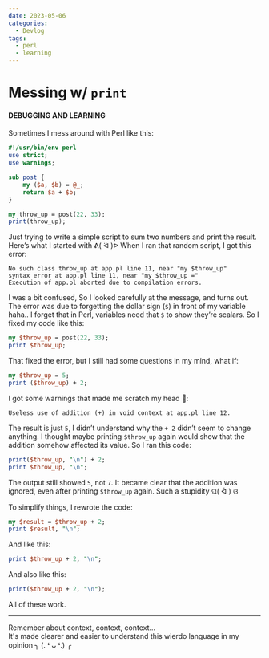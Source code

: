 ```yaml
---
date: 2023-05-06
categories:
  - Devlog
tags:
  - perl
  - learning
---
```


# Messing w/ `print`
#### DEBUGGING AND LEARNING

Sometimes I mess around with Perl like this:

```perl linenums="1"
#!/usr/bin/env perl
use strict;
use warnings;

sub post {
    my ($a, $b) = @_;
    return $a + $b;
}

my throw_up = post(22, 33);
print(throw_up);
```
Just trying to write a simple script to sum two numbers and print the result. Here’s what I started with ᕕ( ᐛ )ᕗ
When I ran that random script, I got this error:

```
No such class throw_up at app.pl line 11, near "my $throw_up"
syntax error at app.pl line 11, near "my $throw_up ="
Execution of app.pl aborted due to compilation errors.
```

I was a bit confused, So I looked carefully at the message, and turns out. The error was due to forgetting the dollar sign (`$`) in front of my variable haha.. I forget that in Perl, variables need that `$` to show they’re scalars. So I fixed my code like this:

```perl linenums="1"
my $throw_up = post(22, 33);
print $throw_up;
```

That fixed the error, but I still had some questions in my mind, what if:

```perl linenums="1"
my $throw_up = 5;
print ($throw_up) + 2;
```

I got some warnings that made me scratch my head 🙆:

```
Useless use of addition (+) in void context at app.pl line 12.
```

The result is just `5`, I didn’t understand why the `+ 2` didn’t seem to change anything. I thought maybe printing `$throw_up` again would show that the addition somehow affected its value. So I ran this code:

```perl linenums="1"
print($throw_up, "\n") + 2;
print $throw_up, "\n";
```

The output still showed `5`, not `7`. It became clear that the addition was ignored, even after printing `$throw_up` again. Such a stupidity ଘ( ᐛ ) ଓ

To simplify things, I rewrote the code:

```perl linenums="1"
my $result = $throw_up + 2;
print $result, "\n";
```
And like this:

```perl linenums="1"
print $throw_up + 2, "\n";
```

And also like this:

```perl linenums="1"
print($throw_up + 2, "\n");
```

All of these work.

---
Remember about context, context, context...<br>
It's made clearer and easier to understand this wierdo language in my opinion ╮ (. ❛ ᴗ ❛.) ╭
